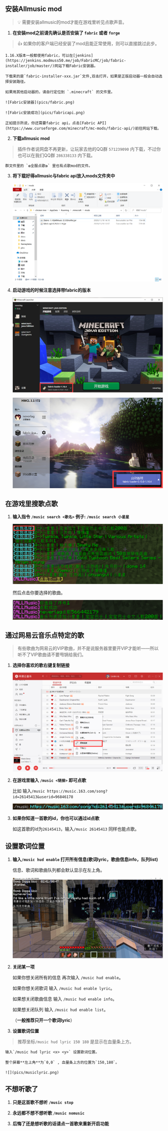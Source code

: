 ## 安装Allmusic mod

> 💡 需要安装allmusic的mod才能在游戏里听见点歌声音。

1. **在安装mod之前请先确认是否安装了 `fabric` 或者 `forge`**

> 👍 如果你的客户端已经安装了mod且能正常使用，则可以直接跳过此步。

    1.16.X版本一般都使用fabric，可以在[jenkins](https://jenkins.modmuss50.me/job/FabricMC/job/fabric-installer/job/master/)网站下载Fabric安装器。

    下载来的是`fabric-installer-xxx.jar`文件,双击打开，如果是正版启动器一般会自动选择安装路径。
    
    如果用其他启动器的，请自行定位到 `.minecraft` 的文件里。

    ![Fabric安装器](pics/fabric.png)

    ![Fabric安装成功](pics/fabricapi.png)

    正如提示所说，你还需要fabric api，点击[Fabric API](https://www.curseforge.com/minecraft/mc-mods/fabric-api/)前往网站下载。

2. **下载allmusic mod**

> 插件作者说网盘不再更新，让玩家去他的QQ群 `571239090` 内下载，不过你也可以在我们QQ群 `286338133` 内下载。
    
    群文件里的 `✿全服点歌✿` 里也有点歌mod的文件。

3. **将下载好得allmusic与fabric api放入mods文件夹中**

    ![将allmusic和fabric api放入mod文件夹](pics/mods.png)

4. **启动游戏的时候注意选择带fabric的版本**

    ![选择带fabric的版本启动正版客户端](pics/startgame.png)

    ![选择带fabric的版本启动HMCL](pics/startgame2.png)

## 在游戏里搜歌点歌

1. **输入指令 `/music search <歌名>` 例子: `/music search 小星星`**

    ![搜索歌曲](pics/musicsearch.png)

    然后点击你要选择的歌曲。

    ![选择歌曲](pics/musicselect.png)

## 通过网易云音乐点特定的歌

> 有些歌曲为网易云的VIP歌曲，并不是说服务器里要开VIP才能听——所以听不了VIP歌曲请不要甩锅给我们。

1. **选择你喜欢的歌右键复制链接**

    ![网易云音乐界面](pics/wangyiyun.png)

2. **在游戏里输入 `/music <链接>` 即可点歌**

    比如 输入`/music https://music.163.com/song?id=26145413&userid=96846178`

    ![复制链接在这里](pics/musiccopy.png)

3. **如果你知道一首歌的id，你也可以通过id点歌**

    如这首歌的id为`26145413`，输入`/music 26145413` 同样也能点歌。

## 设置歌词位置

1. **输入`/music hud enable` 打开所有信息(歌词lyric，歌曲信息info，队列list)**

    信息、歌词和歌曲队列都会默认显示在左上角。

    ![](pics/musichud.png)

2. **关闭某一项**

    如果你想关闭所有的信息 再次输入 `/music hud enable`。

    如果你想关闭歌词 输入 `/music hud enable lyric`。

    如果想关闭歌曲信息 输入 `/music hud enable info`。

    如果想关闭队列 输入 `/music hud enable list`。

    （**一般推荐只开一个歌词lyric**）

3. **设置歌词位置**

> 推荐坐标`/music hud lyric 150 180` 是显示在血量条上方。

    输入`/music hud lyric <x> <y>` 设置歌词位置。

    整个屏幕**左上角**为`0,0` , 血量条上方的位置为`150,180`。

    ![](pics/musiclyric.png)

## 不想听歌了

1. **只是这首歌不想听 `/music stop`**

2. **永远都不想不想听歌 `/music nomusic`**

3. **后悔了还是想听歌的话请点一首歌来重新开启功能**